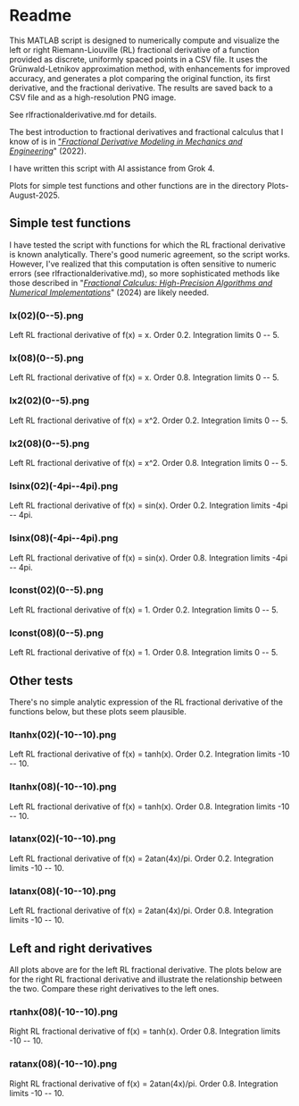 # Readme

This MATLAB script is designed to numerically compute and visualize the left or right Riemann-Liouville (RL) fractional derivative of a function provided as discrete, uniformly spaced points in a CSV file. It uses the Grünwald-Letnikov approximation method, with enhancements for improved accuracy, and generates a plot comparing the original function, its first derivative, and the fractional derivative. The results are saved back to a CSV file and as a high-resolution PNG image.

See rlfractionalderivative.md for details.

The best introduction to fractional derivatives and fractional calculus that I know of is in ["*Fractional Derivative Modeling in Mechanics and Engineering*](https://link.springer.com/book/10.1007/978-981-16-8802-7)" (2022). 

I have written this script with AI assistance from Grok 4.

Plots for simple test functions and other functions are in the directory Plots-August-2025.

## Simple test functions

I have tested the script with functions for which the RL fractional derivative is known analytically. There's good numeric agreement, so the script works. However, I've realized that this computation is often sensitive to numeric errors (see rlfractionalderivative.md), so more sophisticated methods like those described in "[*Fractional Calculus: High-Precision Algorithms and Numerical Implementations*](https://link.springer.com/book/10.1007/978-981-99-2070-9)" (2024) are likely needed.

### lx(02)(0--5).png

Left RL fractional derivative of f(x) = x. Order 0.2. Integration limits 0 -- 5.

### lx(08)(0--5).png

Left RL fractional derivative of f(x) = x. Order 0.8. Integration limits 0 -- 5.

### lx2(02)(0--5).png

Left RL fractional derivative of f(x) = x^2. Order 0.2. Integration limits 0 -- 5.

### lx2(08)(0--5).png

Left RL fractional derivative of f(x) = x^2. Order 0.8. Integration limits 0 -- 5.

### lsinx(02)(-4pi--4pi).png

Left RL fractional derivative of f(x) = sin(x). Order 0.2. Integration limits -4pi -- 4pi.

### lsinx(08)(-4pi--4pi).png

Left RL fractional derivative of f(x) = sin(x). Order 0.8. Integration limits -4pi -- 4pi.

### lconst(02)(0--5).png

Left RL fractional derivative of f(x) = 1. Order 0.2. Integration limits 0 -- 5.

### lconst(08)(0--5).png

Left RL fractional derivative of f(x) = 1. Order 0.8. Integration limits 0 -- 5.

## Other tests

There's no simple analytic expression of the RL fractional derivative of the functions below, but these plots seem plausible.

### ltanhx(02)(-10--10).png

Left RL fractional derivative of f(x) = tanh(x). Order 0.2. Integration limits -10 -- 10.

### ltanhx(08)(-10--10).png

Left RL fractional derivative of f(x) = tanh(x). Order 0.8. Integration limits -10 -- 10.

### latanx(02)(-10--10).png

Left RL fractional derivative of f(x) = 2atan(4x)/pi. Order 0.2. Integration limits -10 -- 10.

### latanx(08)(-10--10).png

Left RL fractional derivative of f(x) = 2atan(4x)/pi. Order 0.8. Integration limits -10 -- 10.

## Left and right derivatives

All plots above are for the left RL fractional derivative. The plots below are for the right RL fractional derivative and illustrate the relationship between the two. Compare these right derivatives to the left ones.

### rtanhx(08)(-10--10).png

Right RL fractional derivative of f(x) = tanh(x). Order 0.8. Integration limits -10 -- 10.

### ratanx(08)(-10--10).png

Right RL fractional derivative of f(x) = 2atan(4x)/pi. Order 0.8. Integration limits -10 -- 10.